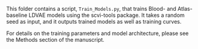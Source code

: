 This folder contains a script, `Train_Models.py`, that trains Blood- and Atlas-baseline LDVAE models using the scvi-tools package. It takes a random seed as input, and it outputs trained models as well as training curves.

For details on the training parameters and model architecture, please see the Methods section of the manuscript.
